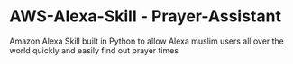 # AWS-Alexa-Skill - Prayer-Assistant
Amazon Alexa Skill built in Python to allow Alexa muslim users all over the world quickly and easily find out prayer times

